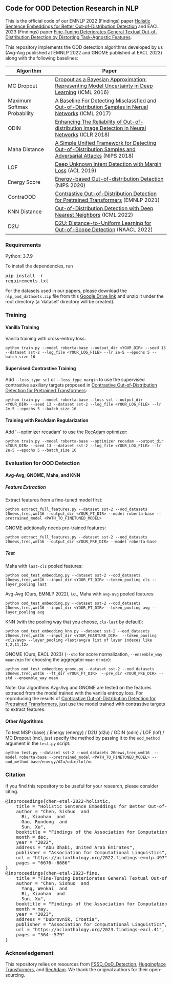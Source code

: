 ## Code for OOD Detection Research in NLP

This is the official code of our EMNLP 2022 (Findings) paper [Holistic Sentence Embeddings for Better Out-of-Distribution Detection](https://aclanthology.org/2022.findings-emnlp.497/) and EACL 2023 (Findings) paper [Fine-Tuning Deteriorates General Textual Out-of-Distribution Detection by Distorting Task-Agnostic Features](https://arxiv.org/abs/2301.12715). 


This repository implements the OOD detection algorithms developed by us (Avg-Avg published at EMNLP 2022 and GNOME published at EACL 2023) along with the following baselines:

| Algorithm |  Paper | 
| --------- | ------ | 
| MC Dropout | [Dropout as a Bayesian Approximation: Representing Model Uncertainty in Deep Learning](http://proceedings.mlr.press/v48/gal16.pdf) (ICML 2016) |
| Maximum Softmax Probability | [A Baseline For Detecting Misclassfied and Out-of-Distribution Samples in Nerual Networks](https://arxiv.org/pdf/1610.02136.pdf)  (ICML 2017) |
| ODIN | [Enhancing The Reliability of Out-of-distribution Image Detection in Neural Networks](https://openreview.net/forum?id=H1VGkIxRZ) (ICLR 2018) |
| Maha Distance |  [A Simple Unified Framework for Detecting Out-of-Distribution Samples and Adversarial Attacks](https://arxiv.org/abs/1807.03888) (NIPS 2018) |
| LOF | [Deep Unknown Intent Detection with Margin Loss](https://aclanthology.org/P19-1548.pdf) (ACL 2019) | 
| Energy Score | [Energy-based Out-of-distribution Detection](https://arxiv.org/abs/2010.03759) (NIPS 2020) | 
|   ContraOOD |  [Contrastive Out-of-Distribution Detection for Pretrained Transformers](https://aclanthology.org/2021.emnlp-main.84.pdf) (EMNLP 2021) |
| KNN Distance |   [Out-of-Distribution Detection with Deep Nearest Neighbors](https://proceedings.mlr.press/v162/sun22d/sun22d.pdf) (ICML 2022) | 
| D2U | [D2U: Distance-to-Uniform Learning for Out-of-Scope Detection](https://aclanthology.org/2022.naacl-main.152.pdf) (NAACL 2022) |

 


### Requirements
Python: 3.7.9

To install the dependencies, run
<pre/>pip install -r requirements.txt</pre> 

For the datasets used in our papers, please download the `nlp_ood_datasets.zip` file from this [Google Drive link](https://drive.google.com/file/d/1QeEF_nGV-RqNbcsm0hjAhyVj7g2eLJas/view?usp=sharing) and unzip it under the root directory (a 'dataset' directory will be created).

### Training


#### Vanilla Training

Vanilla training with cross-entroy loss:
```
python train.py --model roberta-base --output_dir <YOUR_DIR> --seed 13 --dataset sst-2 --log_file <YOUR_LOG_FILE> --lr 2e-5 --epochs 5 --batch_size 16 
```

#### Supervised Contrastive Training
Add `--loss_type scl` or `--loss_type margin` to use the supervised contrastive auxiliary targets proposed in [Contrastive Out-of-Distribution Detection for Pretrained Transformers](https://aclanthology.org/2021.emnlp-main.84.pdf):
```
python train.py --model roberta-base --loss scl --output_dir <YOUR_DIR> --seed 13 --dataset sst-2 --log_file <YOUR_LOG_FILE> --lr 2e-5 --epochs 5 --batch_size 16 
```

#### Training with RecAdam Regularization

Add '--optimizer recadam' to use the [RecAdam](https://github.com/Sanyuan-Chen/RecAdam) optimizer:
```
python train.py --model roberta-base --optimizer recadam --output_dir <YOUR_DIR> --seed 13 --dataset sst-2 --log_file <YOUR_LOG_FILE> --lr 2e-5 --epochs 5 --batch_size 16 
```

### Evaluation for OOD Detection

#### Avg-Avg, GNOME, Maha, and KNN

##### Feature Extraction

Extract features from a fine-tuned model first:
```
python extract_full_features.py --dataset sst-2 --ood_datasets 20news,trec,wmt16 --output_dir <YOUR_FT_DIR> --model roberta-base --pretrained_model <PATH_TO_FINETUNED_MODEL>
```

GNOME addtionally needs pre-trained features:
```
python extract_full_features.py --dataset sst-2 --ood_datasets 20news,trec,wmt16 --output_dir <YOUR_PRE_DIR> --model roberta-base
```

##### Test

Maha with `last-cls` pooled features:
```
python ood_test_embedding.py --dataset sst-2 --ood_datasets 20news,trec,wmt16 --input_dir <YOUR_FT_DIR> --token_pooling cls --layer_pooling last
```

Avg-Avg (Ours, EMNLP 2022), i.e., Maha with `avg-avg` pooled features:
```
python ood_test_embedding.py --dataset sst-2 --ood_datasets 20news,trec,wmt16 --input_dir <YOUR_FT_DIR> --token_pooling avg --layer_pooling avg
```

KNN (with the pooling way that you choose, `cls-last` by default):
```
python ood_test_embedding_knn.py --dataset sst-2 --ood_datasets 20news,trec,wmt16 --input_dir <YOUR_FEARTURE_DIR>  --token_pooling <cls/avg> --layer_pooling <last/avg/a list of layer indexes like 1,2,11,12>
```

GNOME (Ours, EACL 2023) (`--std` for score normalization, `--ensemble_way mean/min` for choosing the aggregator `mean` or `min`):
```
python ood_test_embedding_gnome.py --dataset sst-2 --ood_datasets 20news,trec,wmt16 --ft_dir <YOUR_FT_DIR>  --pre_dir <YOUR_PRE_DIR> --std --ensemble_way mean
```

Note: Our algorithms Avg-Avg and GNOME are tested on the features extraced from the model trained with the vanilla entropy loss. For reproducing the results of [Contrastive Out-of-Distribution Detection for Pretrained Transformers](https://aclanthology.org/2021.emnlp-main.84.pdf), just use the model trained with contrastive targets to extract features.

#### Other Algorithms

To test MSP (base) / Energy (energy) / D2U (d2u) / ODIN (odin) / LOF (lof) / MC Dropout (mc), just specify the method by passing it to the `ood_method` argument in the `test.py` script:
```
python test.py --dataset sst-2 --ood_datasets 20news,trec,wmt16  --model roberta-base --pretrained_model <PATH_TO_FINETUNED_MODEL> --ood_method base/energy/d2u/odin/lof/mc
```

### Citation

If you find this repository to be useful for your research, please consider citing.
<pre>
@inproceedings{chen-etal-2022-holistic,
    title = "Holistic Sentence Embeddings for Better Out-of-Distribution Detection",
    author = "Chen, Sishuo  and
      Bi, Xiaohan  and
      Gao, Rundong  and
      Sun, Xu",
    booktitle = "Findings of the Association for Computational Linguistics: EMNLP 2022",
    month = dec,
    year = "2022",
    address = "Abu Dhabi, United Arab Emirates",
    publisher = "Association for Computational Linguistics",
    url = "https://aclanthology.org/2022.findings-emnlp.497",
    pages = "6676--6686"
}
@inproceedings{chen-etal-2023-fine,
    title = "Fine-Tuning Deteriorates General Textual Out-of-Distribution Detection by Distorting Task-Agnostic Features",
    author = "Chen, Sishuo  and
      Yang, Wenkai  and
      Bi, Xiaohan  and
      Sun, Xu",
    booktitle = "Findings of the Association for Computational Linguistics: EACL 2023",
    month = may,
    year = "2023",
    address = "Dubrovnik, Croatia",
    publisher = "Association for Computational Linguistics",
    url = "https://aclanthology.org/2023.findings-eacl.41",
    pages = "564--579"
}
</pre>


### Acknowledgement
This repository relies on resources from <a href="https://github.com/megvii-research/FSSD_OoD_Detection">FSSD_OoD_Detection</a>, <a href="https://github.com/huggingface/transformers">Huggingface Transformers</a>, and [RecAdam](https://github.com/Sanyuan-Chen/RecAdam). We thank the original authors for their open-sourcing.

